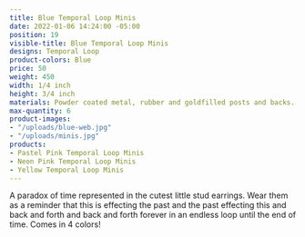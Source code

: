 ```yaml
---
title: Blue Temporal Loop Minis
date: 2022-01-06 14:24:00 -05:00
position: 19
visible-title: Blue Temporal Loop Minis
designs: Temporal Loop
product-colors: Blue
price: 50
weight: 450
width: 1/4 inch
height: 3/4 inch
materials: Powder coated metal, rubber and goldfilled posts and backs.
max-quantity: 6
product-images:
- "/uploads/blue-web.jpg"
- "/uploads/minis.jpg"
products:
- Pastel Pink Temporal Loop Minis
- Neon Pink Temporal Loop Minis
- Yellow Temporal Loop Minis
---
```


A paradox of time represented in the cutest little stud earrings. Wear them as a reminder that this is effecting the past and the past effecting this and back and forth and back and forth forever in an endless loop until the end of time. Comes in 4 colors!